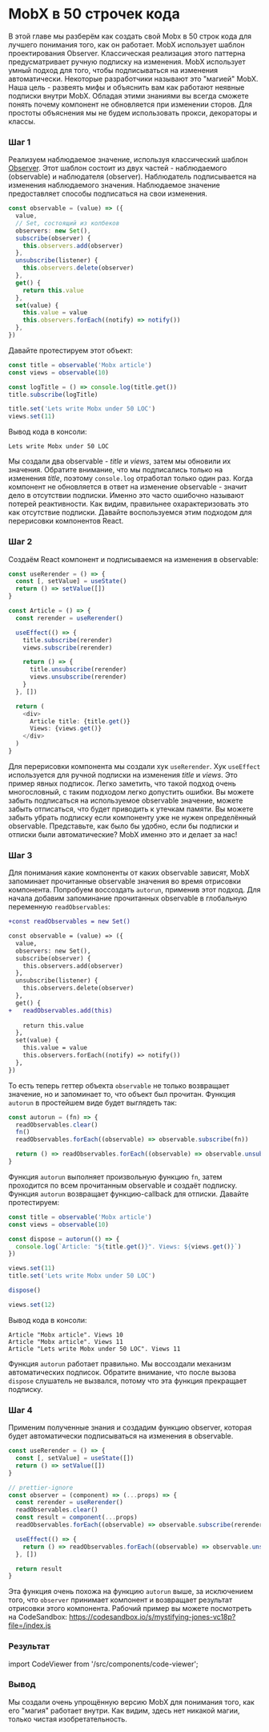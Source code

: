 # MobX в 50 строчек кода

В этой главе мы разберём как создать свой Mobx в 50 строк кода для лучшего понимания того, как он работает. MobX использует шаблон проектирования Observer. Классическая реализация этого паттерна предусматривает ручную подписку на изменения. MobX использует умный подход для того, чтобы подписываться на изменения автоматически. Некоторые разработчики называют это "магией" MobX. Наша цель - развеять мифы и объяснить вам как работают неявные подписки внутри MobX. Обладая этими знаниями вы всегда сможете понять почему компонент не обновляется при изменении сторов. Для простоты объяснения мы не будем использовать прокси, декораторы и классы.

### Шаг 1
Реализуем наблюдаемое значение, используя классический шаблон [Observer](https://en.wikipedia.org/wiki/Observer_pattern). Этот шаблон состоит из двух частей - наблюдаемого (observable) и наблюдателя (observer). Наблюдатель подписывается на изменения наблюдаемого значения. Наблюдаемое значение предоставляет способы подписаться на свои изменения.

```typescript
const observable = (value) => ({
  value,
  // Set, состоящий из колбеков
  observers: new Set(),
  subscribe(observer) {
    this.observers.add(observer)
  },
  unsubscribe(listener) {
    this.observers.delete(observer)
  },
  get() {
    return this.value
  },
  set(value) {
    this.value = value
    this.observers.forEach((notify) => notify())
  },
})
```

Давайте протестируем этот объект:

```typescript
const title = observable('Mobx article')
const views = observable(10)

const logTitle = () => console.log(title.get())
title.subscribe(logTitle)

title.set('Lets write Mobx under 50 LOC')
views.set(11)
```

Вывод кода в консоли:

```
Lets write Mobx under 50 LOC
```

Мы создали два observable - _title_ и _views_, затем мы обновили их значения. Обратите внимание, что мы подписались только на изменения _title_, поэтому `console.log` отработал только один раз. Когда компонент не обновляется в ответ на изменение observable - значит дело в отсутствии подписки. Именно это часто ошибочно называют потерей реактивности. Как видим, правильнее охарактеризовать это как отсутствие подписки. Давайте воспользуемся этим подходом для перерисовки компонентов React.

### Шаг 2
Создаём React компонент и подписываемся на изменения в observable:

```typescript jsx
const useRerender = () => {
  const [, setValue] = useState()
  return () => setValue([])
}

const Article = () => {
  const rerender = useRerender()

  useEffect(() => {
    title.subscribe(rerender)
    views.subscribe(rerender)

    return () => {
      title.unsubscribe(rerender)
      views.unsubscribe(rerender)
    }
  }, [])

  return (
    <div>
      Article title: {title.get()}
      Views: {views.get()}
    </div>
  )
}
```

Для перерисовки компонента мы создали хук `useRerender`. Хук `useEffect` используется для ручной подписки на изменения _title_ и _views_. Это пример явных подписок. Легко заметить, что такой подход очень многословный, с таким подходом легко допустить ошибки. Вы можете забыть подписаться на используемое observable значение, можете забыть отписаться, что будет приводить к утечкам памяти. Вы можете забыть убрать подписку если компоненту уже не нужен определённый observable. Представьте, как было бы удобно, если бы подписки и отписки были автоматические? MobX именно это и делает за нас!

### Шаг 3
Для понимания какие компоненты от каких observable зависят, MobX запоминает прочитанные observable значения во время отрисовки компонента. Попробуем воссоздать `autorun`, применив этот подход. Для начала добавим запоминание прочитанных observable в глобальную переменную `readObservables`:

```diff
+const readObservables = new Set()

const observable = (value) => ({
  value,
  observers: new Set(),
  subscribe(observer) {
    this.observers.add(observer)
  },
  unsubscribe(listener) {
    this.observers.delete(observer)
  },
  get() {
+   readObservables.add(this)
    
    return this.value
  },
  set(value) {
    this.value = value
    this.observers.forEach((notify) => notify())
  },
})
```

То есть теперь геттер объекта `observable` не только возвращает значение, но и запоминает то, что объект был прочитан. Функция `autorun` в простейшем виде будет выглядеть так:

```typescript
const autorun = (fn) => {
  readObservables.clear()
  fn()
  readObservables.forEach((observable) => observable.subscribe(fn))

  return () => readObservables.forEach((observable) => observable.unsubscribe(fn))
}
```

Функция `autorun` выполняет произвольную функцию `fn`, затем проходится по всем прочитанным observable и создаёт подписку. Функция `autorun` возвращает функцию-callback для отписки. Давайте протестируем:

```typescript
const title = observable('Mobx article')
const views = observable(10)

const dispose = autorun(() => {
  console.log(`Article: "${title.get()}". Views: ${views.get()}`)
})

views.set(11)
title.set('Lets write Mobx under 50 LOC')

dispose()

views.set(12)
```

Вывод кода в консоли:

```
Article "Mobx article". Views 10
Article "Mobx article". Views 11
Article "Lets write Mobx under 50 LOC". Views 11
```

Функция `autorun` работает правильно. Мы воссоздали механизм автоматических подписок. Обратите внимание, что после вызова `dispose` слушатель не вызвался, потому что эта функция прекращает подписку.

### Шаг 4
Применим полученные знания и создадим функцию observer, которая будет автоматически подписываться на изменения в observable.

```typescript jsx
const useRerender = () => {
  const [, setValue] = useState([])
  return () => setValue([])
}

// prettier-ignore
const observer = (component) => (...props) => {
  const rerender = useRerender()
  readObservables.clear()
  const result = component(...props)
  readObservables.forEach((observable) => observable.subscribe(rerender))

  useEffect(() => {
    return () => readObservables.forEach((observable) => observable.unsubscribe(rerender))
  }, [])

  return result
}
```

Эта функция очень похожа на функцию `autorun` выше, за исключением того, что `observer` принимает компонент и возвращает результат отрисовки этого компонента. Рабочий пример вы можете посмотреть на CodeSandbox: https://codesandbox.io/s/mystifying-jones-vc18p?file=/index.js

### Результат

import CodeViewer from '/src/components/code-viewer';

<CodeViewer exampleName="mobx-in-50-lines-of-code" />

### Вывод

Мы создали очень упрощённую версию MobX для понимания того, как его "магия" работает внутри. Как видим, здесь нет никакой магии, только чистая изобретательность.
